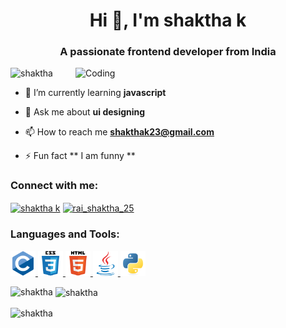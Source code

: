 
<h1 align="center">Hi 👋, I'm shaktha k</h1>
<h3 align="center">A passionate frontend developer from India</h3>
<img align="right" alt="Coding" width="400"  src="https://i.pinimg.com/564x/45/0c/6e/450c6ecf57e8413aec497e07e758872b.jpg">
<p align="left"> <img src="https://komarev.com/ghpvc/?username=shaktha&label=Profile%20views&color=0e75b6&style=flat" alt="shaktha" /> </p>

- 🌱 I’m currently learning **javascript**

- 💬 Ask me about **ui designing**

- 📫 How to reach me **shakthak23@gmail.com**

- ⚡ Fun fact  ** I am funny **

<h3 align="left">Connect with me:</h3>
<p align="left">
<a href="https://linkedin.com/in/shaktha k" target="blank"><img align="center" src="https://raw.githubusercontent.com/rahuldkjain/github-profile-readme-generator/master/src/images/icons/Social/linked-in-alt.svg" alt="shaktha k" height="30" width="40" /></a>
<a href="https://instagram.com/rai_shaktha_25" target="blank"><img align="center" src="https://raw.githubusercontent.com/rahuldkjain/github-profile-readme-generator/master/src/images/icons/Social/instagram.svg" alt="rai_shaktha_25" height="30" width="40" /></a>
</p>

<h3 align="left">Languages and Tools:</h3>
<p align="left"> <a href="https://www.cprogramming.com/" target="_blank" rel="noreferrer"> <img src="https://raw.githubusercontent.com/devicons/devicon/master/icons/c/c-original.svg" alt="c" width="40" height="40"/> </a> <a href="https://www.w3schools.com/css/" target="_blank" rel="noreferrer"> <img src="https://raw.githubusercontent.com/devicons/devicon/master/icons/css3/css3-original-wordmark.svg" alt="css3" width="40" height="40"/> </a> <a href="https://www.w3.org/html/" target="_blank" rel="noreferrer"> <img src="https://raw.githubusercontent.com/devicons/devicon/master/icons/html5/html5-original-wordmark.svg" alt="html5" width="40" height="40"/> </a> <a href="https://www.java.com" target="_blank" rel="noreferrer"> <img src="https://raw.githubusercontent.com/devicons/devicon/master/icons/java/java-original.svg" alt="java" width="40" height="40"/> </a> <a href="https://www.python.org" target="_blank" rel="noreferrer"> <img src="https://raw.githubusercontent.com/devicons/devicon/master/icons/python/python-original.svg" alt="python" width="40" height="40"/> </a> </p>

<p><img align="left" src="https://github-readme-stats.vercel.app/api/top-langs?username=shaktha&show_icons=true&locale=en&layout=compact" alt="shaktha" /></p>

<p>&nbsp;<img align="center" src="https://github-readme-stats.vercel.app/api?username=shaktha&show_icons=true&locale=en" alt="shaktha" /></p>

<p><img align="center" src="https://github-readme-streak-stats.herokuapp.com/?user=shaktha&" alt="shaktha" /></p>

